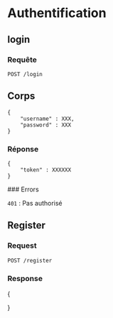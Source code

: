 # Authentification

## login

### Requête

`POST /login`

## Corps

    {
        "username" : XXX,
        "password" : XXX
    }

### Réponse

    {
        "token" : XXXXXX
    }

### Errors

 `401` : Pas authorisé




## Register

### Request 

`POST /register`

### Response

{

}
